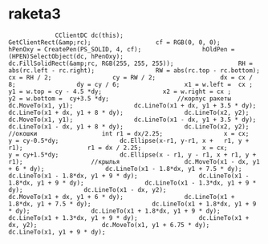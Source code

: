 # raketa3
                 CClientDC dc(this);                 GetClientRect(&amp;rc);                  cf = RGB(0, 0, 0);                 hPenOxy = CreatePen(PS_SOLID, 4, cf);                 hOldPen = (HPEN)SelectObject(dc, hPenOxy);                  dc.FillSolidRect(&amp;rc, RGB(255, 255, 255));                  RH = abs(rc.left - rc.right);                 RW = abs(rc.top - rc.bottom);                  cx = RH / 2;                 cy = RW / 2;                  dx = cx / 8;                 dy = cy / 6;                  x1 = w.left =  cx ;                 y1 = w.top = cy - 4.5 *dy;                 x2 = w.right = cx ;                 y2 = w.bottom =  cy+3.5 *dy;                   //корпус ракеты                   dc.MoveTo(x1, y1);                 dc.LineTo(x1 + dx, y1 + 3.5 * dy);                 dc.LineTo(x1 + dx, y1 + 8 * dy);                 dc.LineTo(x2, y2);                     dc.MoveTo(x1, y1);                 dc.LineTo(x1 - dx, y1 + 3.5 * dy);                 dc.LineTo(x1 - dx, y1 + 8 * dy);                 dc.LineTo(x2, y2);                   //окошки                  int r1 = dx/2.25;                 x = cx;                 y = cy-0.5*dy;                 dc.Ellipse(x-r1, y-r1, x +   r1, y +  r1);                  r1 = dx / 2.25;                 x = cx;                 y = cy+1.5*dy;                 dc.Ellipse(x - r1, y - r1, x + r1, y + r1);                   //крылья                  dc.MoveTo(x1 - dx, y1 + 6 * dy);                 dc.LineTo(x1 - 1.8*dx, y1 + 7.5 * dy);                 dc.LineTo(x1 - 1.8*dx, y1 + 9 * dy);                 dc.LineTo(x1 - 1.8*dx, y1 + 9 * dy);                 dc.LineTo(x1 - 1.3*dx, y1 + 9 * dy);                 dc.LineTo(x1 - dx, y2);                  dc.MoveTo(x1 + dx, y1 + 6 * dy);                 dc.LineTo(x1 + 1.8*dx, y1 + 7.5 * dy);                 dc.LineTo(x1 + 1.8*dx, y1 + 9 * dy);                 dc.LineTo(x1 + 1.8*dx, y1 + 9 * dy);                 dc.LineTo(x1 + 1.3*dx, y1 + 9 * dy);                 dc.LineTo(x1 + dx, y2);                  dc.MoveTo(x1, y1 + 6.75 * dy);                 dc.LineTo(x1, y1 + 9 * dy);
